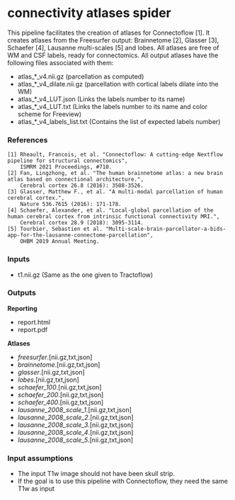 

# connectivity atlases spider
This pipeline facilitates the creation of atlases for Connectoflow [1].
It creates atlases from the Freesurfer output: Brainnetome [2], Glasser [3], Schaefer [4], Lausanne multi-scales [5] and lobes. All atlases are free of WM and CSF labels, ready for connectomics.
All output atlases have the following files associated with them:
- atlas_*_v4.nii.gz (parcellation as computed)
- atlas_*_v4_dilate.nii.gz (parcellation with cortical labels dilate into the WM)
- atlas_*_v4_LUT.json (Links the labels number to its name)
- atlas_*_v4_LUT.txt (Links the labels number to its name and color scheme for Freeview)
- atlas_*_v4_labels_list.txt (Contains the list of expected labels number)



### References
    [1] Rheault, Francois, et al. "Connectoflow: A cutting-edge Nextflow pipeline for structural connectomics",
        ISMRM 2021 Proceedings, #710.
    [2] Fan, Lingzhong, et al. "The human brainnetome atlas: a new brain atlas based on connectional architecture.",
        Cerebral cortex 26.8 (2016): 3508-3526.
    [3] Glasser, Matthew F., et al. "A multi-modal parcellation of human cerebral cortex.",
        Nature 536.7615 (2016): 171-178.
    [4] Schaefer, Alexander, et al. "Local-global parcellation of the human cerebral cortex from intrinsic functional connectivity MRI.",
        Cerebral cortex 28.9 (2018): 3095-3114.
    [5] Tourbier, Sebastien et al. "Multi-scale-brain-parcellator-a-bids-app-for-the-lausanne-connectome-parcellation",
        OHBM 2019 Annual Meeting.

### Inputs
- t1.nii.gz (Same as the one given to Tractoflow)

### Outputs
**Reporting**
- report.html
- report.pdf

**Atlases**
- *freesurfer*.[nii.gz,txt,json]
- *brainnetome*.[nii.gz,txt,json]
- *glasser*.[nii.gz,txt,json]
- *lobes*.[nii.gz,txt,json]
- *schaefer_100*.[nii.gz,txt,json]
- *schaefer_200*.[nii.gz,txt,json]
- *schaefer_400*.[nii.gz,txt,json]
- *lausanne_2008_scale_1*.[nii.gz,txt,json]
- *lausanne_2008_scale_2*.[nii.gz,txt,json]
- *lausanne_2008_scale_3*.[nii.gz,txt,json]
- *lausanne_2008_scale_4*.[nii.gz,txt,json]
- *lausanne_2008_scale_5*.[nii.gz,txt,json]

### Input assumptions
- The input T1w image should not have been skull strip.
- If the goal is to use this pipeline with Connectoflow, they need the same T1w as input
